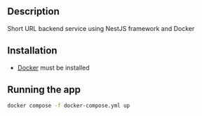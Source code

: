 ## Description
Short URL backend service using NestJS framework and Docker
## Installation

- [Docker](https://www.docker.com/get-started/) must be installed

## Running the app

```bash
docker compose -f docker-compose.yml up
```
